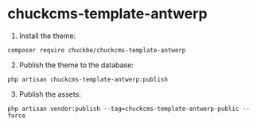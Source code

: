 # chuckcms-template-antwerp

1. Install the theme:

``` composer require chuckbe/chuckcms-template-antwerp ```

2. Publish the theme to the database:

``` php artisan chuckcms-template-antwerp:publish ```

3. Publish the assets:

``` php artisan vendor:publish --tag=chuckcms-template-antwerp-public --force ```